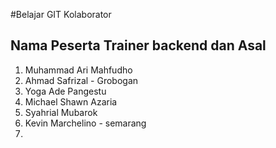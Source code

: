 #Belajar GIT Kolaborator

## Nama Peserta Trainer backend dan Asal

1. Muhammad Ari Mahfudho
2. Ahmad Safrizal - Grobogan
3. Yoga Ade Pangestu
4. Michael Shawn Azaria
5. Syahrial Mubarok
6. Kevin Marchelino - semarang
7.
